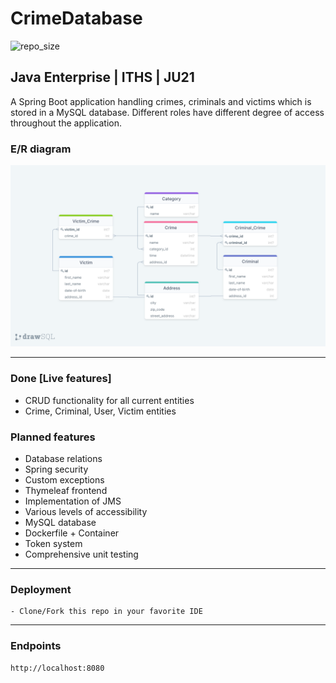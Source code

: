
# CrimeDatabase

![repo_size](https://img.shields.io/github/repo-size/Patlenlix/CrimeDatabase)

## Java Enterprise | ITHS | JU21

A Spring Boot application handling crimes, criminals and victims which is stored in a MySQL database. Different roles have
different degree of access throughout the application.

###  E/R diagram
![ER Diagram](src/main/resources/image/ERdiagram.png)

---

### Done [Live features]

* CRUD functionality for all current entities
* Crime, Criminal, User, Victim entities

### Planned features

* Database relations
* Spring security
* Custom exceptions
* Thymeleaf frontend
* Implementation of JMS
* Various levels of accessibility
* MySQL database 
* Dockerfile + Container
* Token system
* Comprehensive unit testing

---

### Deployment

```
- Clone/Fork this repo in your favorite IDE
```

---

### Endpoints

```
http://localhost:8080
```

